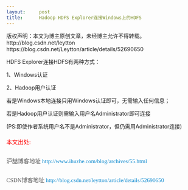 ```yaml
---
layout:     post
title:      Hadoop HDFS Explorer连接Windows上的HDFS
---
```

<div id="article_content" class="article_content clearfix csdn-tracking-statistics" data-pid="blog" data-mod="popu_307" data-dsm="post">
								<div class="article-copyright">
					版权声明：本文为博主原创文章，未经博主允许不得转载。http://blog.csdn.net/leytton					https://blog.csdn.net/Leytton/article/details/52690650				</div>
								            <link rel="stylesheet" href="https://csdnimg.cn/release/phoenix/template/css/ck_htmledit_views-f76675cdea.css">
						<div class="htmledit_views" id="content_views">
                
<p>HDFS Explorer连接HDFS有两种方式：</p>
<p>1、Windows认证</p>
<p>2、Hadoop用户认证</p>
<p>若是Windows本地连接只用Windows认证即可，无需输入任何信息；</p>
<p>若是Hadoop用户认证则需输入用户名Administrator即可连接</p>
<p>(PS:即使作者系统用户名不是Administrator，但仍需用Administrator连接)</p>
<p></p>
<p style="color:rgb(85,85,85);font-family:'microsoft yahei';font-size:15px;line-height:35px;">
<span style="color:rgb(255,0,0);">本文出处:</span><br></p>
<p style="color:rgb(85,85,85);font-family:'microsoft yahei';font-size:15px;line-height:35px;">
沪喆博客地址<span> </span><a href="http://www.ihuzhe.com/blog/archives/55.html" rel="nofollow" style="text-decoration:none;color:rgb(12,137,207);">http://www.ihuzhe.com/blog/archives/55.html</a><a href="http://ihuzhe.com/blog/archives/34.html" rel="nofollow" style="text-decoration:none;color:rgb(12,137,207);"></a></p>
<p style="color:rgb(85,85,85);font-family:'microsoft yahei';font-size:15px;line-height:35px;">
CSDN博客地址 <a href="http://blog.csdn.net/leytton/article/details/52690650" rel="nofollow" style="text-decoration:none;color:rgb(12,137,207);">http://blog.csdn.net/leytton/article/details/52690650</a></p>
            </div>
                </div>
